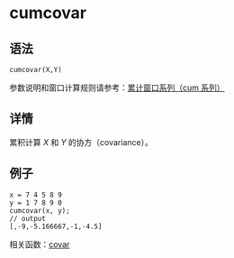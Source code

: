 # cumcovar

## 语法

`cumcovar(X,Y)`

参数说明和窗口计算规则请参考：[累计窗口系列（cum 系列）](../themes/cumFunctions.md)

## 详情

累积计算 *X* 和 *Y* 的协方（covariance）。

## 例子

```
x = 7 4 5 8 9
y = 1 7 8 9 0
cumcovar(x, y);
// output
[,-9,-5.166667,-1,-4.5]
```

相关函数：[covar](covar.md)

